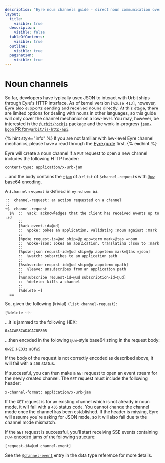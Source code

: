 ```yaml
---
description: "Eyre noun channels guide - direct noun communication over HTTP for efficient data exchange with applications."
layout:
  title:
    visible: true
  description:
    visible: false
  tableOfContents:
    visible: true
  outline:
    visible: true
  pagination:
    visible: true
---
```


# Noun channels

So far, developers have typically used JSON to interact with Urbit ships through Eyre's HTTP interface. As of kernel version `[%zuse 413]`, however, Eyre also supports sending and received nouns directly. At this stage, there are limited options for dealing with nouns in other languages, so this guide will only cover the channel mechanics on a low-level. You may, however, be interested in the [`@urbit/nockjs`](https://github.com/urbit/nockjs) package and the work-in-progress [`json-bgon` PR for `@urbit/js-http-api`](https://github.com/urbit/js-http-api/pull/4).

{% hint style="info" %}
If you are not familiar with low-level Eyre channel mechanics, please have a read through the [Eyre guide](guide.md) first.
{% endhint %}

Eyre will create a noun channel if a `PUT` request to open a new channel includes the following HTTP header:

```
content-type: application/x-urb-jam
```

...and the body contains the [`+jam`](../../../hoon/stdlib/2p.md#jam) of a `+list` of `$channel-request`s with [`@uw`](../../../hoon/auras.md#table-of-auras) base64 encoding.

A `$channel-request` is defined in `eyre.hoon` as:

```hoon
::  channel-request: an action requested on a channel
::
+$  channel-request
  $%  ::  %ack: acknowledges that the client has received events up to :id
      ::
      [%ack event-id=@ud]
      ::  %poke: pokes an application, validating :noun against :mark
      ::
      [%poke request-id=@ud ship=@p app=term mark=@tas =noun]
      ::  %poke-json: pokes an application, translating :json to :mark
      ::
      [%poke-json request-id=@ud ship=@p app=term mark=@tas =json]
      ::  %watch: subscribes to an application path
      ::
      [%subscribe request-id=@ud ship=@p app=term =path]
      ::  %leave: unsubscribes from an application path
      ::
      [%unsubscribe request-id=@ud subscription-id=@ud]
      ::  %delete: kills a channel
      ::
      [%delete ~]
  ==

```

So, given the following (trivial) `(list channel-request)`:

```hoon
[%delete ~]~
```

...it is jammed to the following HEX:

```
0xACAE8CAD8CAC8F805
```

...then encoded in the following `@uw`-style base64 string in the request body:

```
0w2I.HEOJz.aOfw5
```

If the body of the request is not correctly encoded as described above, it will fail with a `400` status.

If successful, you can then make a `GET` request to open an event stream for the newly created channel. The `GET` request must include the following header:

```
x-channel-format: application/x-urb-jam
```

If the `GET` request is for an existing channel which is not already in noun mode, it will fail with a `406` status code. You cannot change the channel mode once the channel has been established. If the header is missing, Eyre will assume you're asking for JSON mode, so it will also fail due to the channel mode mismatch.

If the `GET` request is successful, you'll start receiving SSE events containing `@uw`-encoded jams of the following structure:

```hoon
[request-id=@ud channel-event]
```

See the [`$channel-event`](data-types.md#channel-event) entry in the data type reference for more details.
